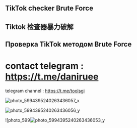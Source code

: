 ## TikTok checker Brute Force 

## Tiktok 检查器暴力破解

## Проверка TikTok методом Brute Force

# contact telegram : https://t.me/daniruee


telegram channel : https://t.me/toolsgi

![photo_5994395240263436057_x](https://github.com/user-attachments/assets/b1843e14-d7b0-4fe8-a7ca-af4784a61946)


![photo_5994395240263436056_y](https://github.com/user-attachments/assets/8e92964b-5621-4966-a235-937a825737a7)


![photo_599![photo_5994395240263436053_y](https://github.com/user-attachments/assets/26421e4d-56a7-476a-b2bb-64501a7bfa1b)



